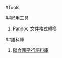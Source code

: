 #Tools 

##好用工具
1. [Pandoc 文件格式轉換](http://pandoc.org/installing.html#windows)

##語料庫
1. [聯合國平行語料庫](http://conferences.unite.un.org/UNCorpus/zh)
